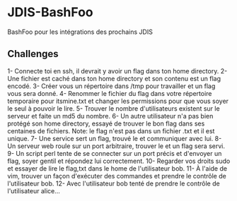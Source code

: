 # JDIS-BashFoo
BashFoo pour les intégrations des prochains JDIS

## Challenges

1- Connecte toi en ssh, il devrait y avoir un flag dans ton home directory.
2- Une fichier est caché dans ton home directory et son contenu est un flag encodé.
3- Créer vous un répertoire dans /tmp pour travailler et un flag vous sera donné.
4- Renommer le fichier du flag dans votre répertoire temporaire pour itsmine.txt et changer les permissions pour que vous soyer le seul à pouvoir le lire. 
5- Trouver le nombre d'utilisateurs existent sur le serveur et faite un md5 du nombre.
6- Un autre utilisateur n'a pas bien protégé son home directory, essayé de trouver le bon flag dans ses centaines de fichiers. Note: le flag n'est pas dans un fichier .txt et il est unique.
7- Une service sert un flag, trouvé le et communiquer avec lui.
8- Un serveur web roule sur un port arbitraire, trouver le et un flag sera servi.
9- Un script perl tente de se connecter sur un port précis et d'envoyer un flag, soyer gentil et répondez lui correctement.
10- Regarder vos droits sudo et essayer de lire le flag,txt dans le home de l'utilisateur bob.
11- À l'aide de vim, trouver un façon d'exécuter des commandes et prendre le contrôle de l'utilisateur bob.
12- Avec l'utilisateur bob tenté de prendre le contrôle de l'utilisateur alice...

